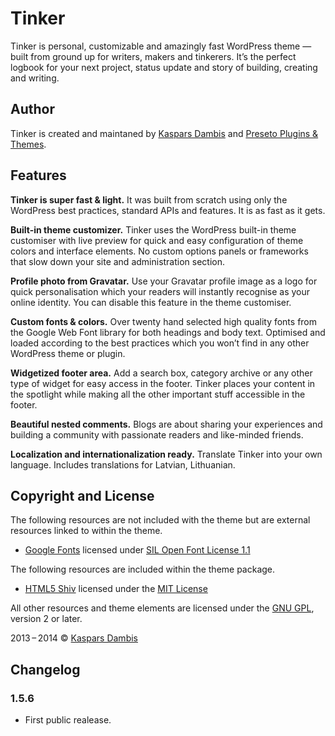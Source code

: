 # Tinker

Tinker is personal, customizable and amazingly fast WordPress theme — built from ground up for writers, makers and tinkerers. It’s the perfect logbook for your next project, status update and story of building, creating and writing.

## Author

Tinker is created and maintaned by [Kaspars Dambis](http://kaspars.net) and [Preseto Plugins & Themes](http://preseto.com).


## Features

**Tinker is super fast & light.** It was built from scratch using only the WordPress best practices, standard APIs and features. It is as fast as it gets.

**Built-in theme customizer.** Tinker uses the WordPress built-in theme customiser with live preview for quick and easy configuration of theme colors and interface elements. No custom options panels or frameworks that slow down your site and administration section.

**Profile photo from Gravatar.** Use your Gravatar profile image as a logo for quick personalisation which your readers will instantly recognise as your online identity. You can disable this feature in the theme customiser.

**Custom fonts & colors.** Over twenty hand selected high quality fonts from the Google Web Font library for both headings and body text. Optimised and loaded according to the best practices which you won’t find in any other WordPress theme or plugin.

**Widgetized footer area.** Add a search box, category archive or any other type of widget for easy access in the footer. Tinker places your content in the spotlight while making all the other important stuff accessible in the footer.

**Beautiful nested comments.** Blogs are about sharing your experiences and building a community with passionate readers and like-minded friends.

**Localization and internationalization ready.**  Translate Tinker into your own language. Includes translations for Latvian, Lithuanian.


## Copyright and License

The following resources are not included with the theme but are external resources linked to within the theme.

* [Google Fonts](https://www.google.com/fonts/attribution) licensed under [SIL Open Font License 1.1](scripts.sil.org/OFL) 

The following resources are included within the theme package.

* [HTML5 Shiv](http://code.google.com/p/html5shiv/) licensed under the [MIT License](http://opensource.org/licenses/MIT)

All other resources and theme elements are licensed under the [GNU GPL](http://www.gnu.org/licenses/old-licenses/gpl-2.0.html), version 2 or later.

2013&thinsp;&ndash;&thinsp;2014 &copy; [Kaspars Dambis](http://kaspars.net)


## Changelog

### 1.5.6
- First public realease.